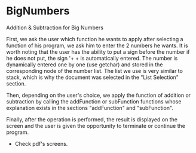 # BigNumbers
Addition &amp; Subtraction for Big Numbers

First, we ask the user which function he wants to apply after selecting a function of his program, we ask him to enter the 2 numbers he wants. It is worth noting that the user has the ability to put a sign before the number if he does not put, the sign '+ + is automatically entered. The number is dynamically entered one by one (use getchar) and stored in the corresponding node of the number list. The list we use is very similar to stack, which is why the document was selected in the "List Selection" section.

Then, depending on the user's choice, we apply the function of addition or subtraction by calling the addFunction or subFunction functions whose explanation exists in the sections "addFunction" and "subFunction".

Finally, after the operation is performed, the result is displayed on the screen and the user is given the opportunity to terminate or continue the program.

* Check pdf's screens.
